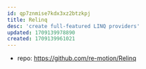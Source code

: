 ```yaml
---
id: qp7znmise7kdx3xz2btzkpj
title: Relinq
desc: 'create full-featured LINQ providers'
updated: 1709139978890
created: 1709139961021
---
```


- repo: https://github.com/re-motion/Relinq